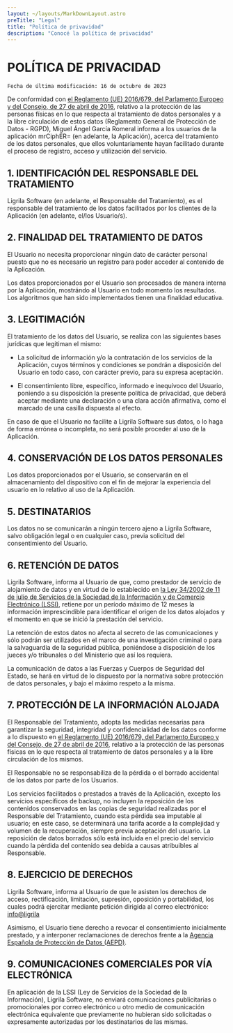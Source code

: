 ```yaml
---
layout: ~/layouts/MarkDownLayout.astro
preTitle: "Legal"
title: "Política de privavidad"
description: "Conocé la política de privacidad"
---
```


# POLÍTICA DE PRIVACIDAD

`Fecha de última modificación: 16 de octubre de 2023`

De conformidad con [el Reglamento (UE) 2016/679, del Parlamento Europeo y del Consejo, de 27 de abril de 2016](https://www.boe.es/doue/2016/119/L00001-00088.pdf), relativo a la protección de las personas físicas en lo que respecta al tratamiento de datos personales y a la libre circulación de estos datos (Reglamento General de Protección de Datos - RGPD), Miguel Ángel García Romeral informa a los usuarios de la aplicación mrCiphER= (en adelante, la Aplicación), acerca del tratamiento de los datos personales, que ellos voluntariamente hayan facilitado durante el proceso de registro, acceso y utilización del servicio.

## 1. IDENTIFICACIÓN DEL RESPONSABLE DEL TRATAMIENTO

Ligrila Software (en adelante, el Responsable del Tratamiento), es el responsable del tratamiento de los datos facilitados por los clientes de la Aplicación (en adelante, el/los Usuario/s).

## 2. FINALIDAD DEL TRATAMIENTO DE DATOS

El Usuario no necesita proporcionar ningún dato de carácter personal puesto que no es necesario un registro para poder acceder al contenido de la Aplicación.

Los datos proporcionados por el Usuario son procesados de manera interna por la Aplicación, mostrándo al Usuario en todo momento los resultados. Los algoritmos que han sido implementados tienen una finalidad educativa.

## 3. LEGITIMACIÓN

El tratamiento de los datos del Usuario, se realiza con las siguientes bases jurídicas que legitiman el mismo:

- La solicitud de información y/o la contratación de los servicios de la Aplicación, cuyos términos y condiciones se pondrán a disposición del Usuario en todo caso, con carácter previo, para su expresa aceptación.

- El consentimiento libre, específico, informado e inequívoco del Usuario, poniendo a su disposición la presente política de privacidad, que deberá aceptar mediante una declaración o una clara acción afirmativa, como el marcado de una
  casilla dispuesta al efecto.

En caso de que el Usuario no facilite a Ligrila Software sus datos, o lo haga de forma errónea o incompleta, no será posible proceder al uso de la Aplicación.

## 4. CONSERVACIÓN DE LOS DATOS PERSONALES

Los datos proporcionados por el Usuario, se conservarán en el almacenamiento del dispositivo con el fin de mejorar la experiencia del usuario en lo relativo al uso de la Aplicación.

## 5. DESTINATARIOS

Los datos no se comunicarán a ningún tercero ajeno a Ligrila Software, salvo obligación legal o en cualquier caso, previa solicitud del consentimiento del Usuario.

## 6. RETENCIÓN DE DATOS

Ligrila Software, informa al Usuario de que, como prestador de servicio de alojamiento de datos y en virtud de lo establecido en [la Ley 34/2002 de 11 de julio de Servicios de la Sociedad de la Información y de Comercio Electrónico (LSSI)](https://www.boe.es/buscar/pdf/2002/BOE-A-2002-13758-consolidado.pdf), retiene por un período máximo de 12 meses la información imprescindible para identificar el origen de los datos alojados y el momento en que se inició la prestación del servicio.

La retención de estos datos no afecta al secreto de las comunicaciones y sólo podrán ser utilizados en el marco de una investigación criminal o para la salvaguardia de la seguridad pública, poniéndose a disposición de los jueces y/o tribunales o del Ministerio que así los requiera.

La comunicación de datos a las Fuerzas y Cuerpos de Seguridad del Estado, se hará en virtud de lo dispuesto por la normativa sobre protección de datos personales, y bajo el máximo respeto a la misma.

## 7. PROTECCIÓN DE LA INFORMACIÓN ALOJADA

El Responsable del Tratamiento, adopta las medidas necesarias para garantizar la seguridad, integridad y confidencialidad de los datos conforme a lo dispuesto en [el Reglamento (UE) 2016/679, del Parlamento Europeo y del Consejo, de 27 de abril de 2016](https://www.boe.es/doue/2016/119/L00001-00088.pdf), relativo a la protección de las personas físicas en lo que respecta al tratamiento de datos personales y a la libre
circulación de los mismos.

El Responsable no se responsabiliza de la pérdida o el borrado accidental de los datos por parte de los Usuarios.

Los servicios facilitados o prestados a través de la Aplicación, excepto los servicios específicos de backup, no incluyen la reposición de los contenidos conservados en las copias de seguridad realizadas por el Responsable del Tratamiento, cuando esta pérdida sea imputable al usuario; en este caso, se determinará una tarifa acorde a la complejidad y volumen de la recuperación, siempre previa aceptación del usuario. La reposición de datos borrados sólo está incluida en el precio del servicio cuando la pérdida del contenido sea debida a causas atribuibles al Responsable.

## 8. EJERCICIO DE DERECHOS

Ligrila Software, informa al Usuario de que le asisten los derechos de acceso, rectificación, limitación, supresión, oposición y portabilidad, los cuales podrá ejercitar mediante petición dirigida al correo electrónico: [info@ligrila](mailto:info@ligrila.com)

Asimismo, el Usuario tiene derecho a revocar el consentimiento inicialmente prestado, y a interponer reclamaciones de derechos frente a la [Agencia Española de Protección de Datos (AEPD)](https://www.aepd.es/).

## 9. COMUNICACIONES COMERCIALES POR VÍA ELECTRÓNICA

En aplicación de la LSSI (Ley de Servicios de la Sociedad de la Información), Ligrila Software, no enviará comunicaciones publicitarias o promocionales por correo electrónico u otro medio de comunicación electrónica equivalente que previamente no hubieran sido solicitadas o expresamente autorizadas por los destinatarios de las mismas.
